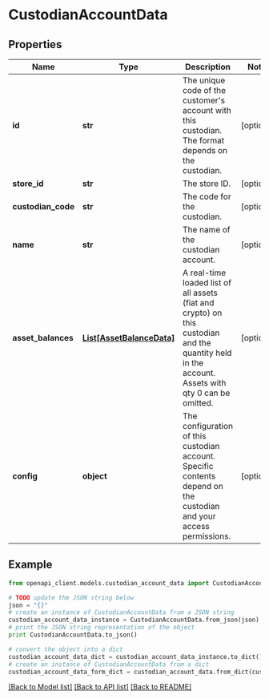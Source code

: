 # CustodianAccountData


## Properties
Name | Type | Description | Notes
------------ | ------------- | ------------- | -------------
**id** | **str** | The unique code of the customer&#39;s account with this custodian. The format depends on the custodian. | [optional] 
**store_id** | **str** | The store ID. | [optional] 
**custodian_code** | **str** | The code for the custodian. | [optional] 
**name** | **str** | The name of the custodian account. | [optional] 
**asset_balances** | [**List[AssetBalanceData]**](AssetBalanceData.md) | A real-time loaded list of all assets (fiat and crypto) on this custodian and the quantity held in the account. Assets with qty 0 can be omitted. | [optional] 
**config** | **object** | The configuration of this custodian account. Specific contents depend on the custodian and your access permissions. | [optional] 

## Example

```python
from openapi_client.models.custodian_account_data import CustodianAccountData

# TODO update the JSON string below
json = "{}"
# create an instance of CustodianAccountData from a JSON string
custodian_account_data_instance = CustodianAccountData.from_json(json)
# print the JSON string representation of the object
print CustodianAccountData.to_json()

# convert the object into a dict
custodian_account_data_dict = custodian_account_data_instance.to_dict()
# create an instance of CustodianAccountData from a dict
custodian_account_data_form_dict = custodian_account_data.from_dict(custodian_account_data_dict)
```
[[Back to Model list]](../README.md#documentation-for-models) [[Back to API list]](../README.md#documentation-for-api-endpoints) [[Back to README]](../README.md)


